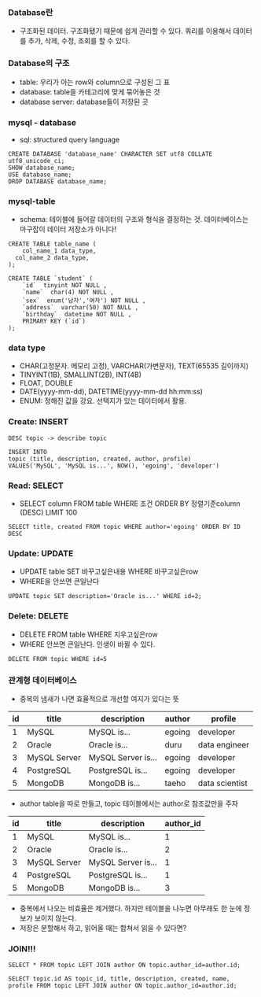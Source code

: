### Database란

- 구조화된 데이터. 구조화됐기 때문에 쉽게 관리할 수 있다. 쿼리를 이용해서 데이터를 추가, 삭제, 수정, 조회를 할 수 있다.

### Database의 구조

- table: 우리가 아는 row와 column으로 구성된 그 표
- database: table을 카테고리에 맞게 묶어놓은 것
- database server: database들이 저장된 곳

### mysql - database

- sql: structured query language

```mysql
CREATE DATABASE 'database_name' CHARACTER SET utf8 COLLATE utf8_unicode_ci;
SHOW database_name;
USE database_name;
DROP DATABASE database_name;
```

### mysql-table

- schema: 테이블에 들어갈 데이터의 구조와 형식을 결정하는 것. 데이터베이스는 마구잡이 데이터 저장소가 아니다!

```mysql
CREATE TABLE table_name (
	col_name_1 data_type,
  col_name_2 data_type,
);

CREATE TABLE `student` (
    `id`  tinyint NOT NULL ,
    `name`  char(4) NOT NULL ,
    `sex`  enum('남자','여자') NOT NULL ,
    `address`  varchar(50) NOT NULL ,
    `birthday`  datetime NOT NULL ,
    PRIMARY KEY (`id`)
);
```

### data type

- CHAR(고정문자. 메모리 고정), VARCHAR(가변문자), TEXT(65535 길이까지)
- TINYINT(1B), SMALLINT(2B), INT(4B)
- FLOAT, DOUBLE
- DATE(yyyy-mm-dd), DATETIME(yyyy-mm-dd hh:mm:ss)
- ENUM: 정해진 값을 강요. 선택지가 있는 데이터에서 활용.

### Create: INSERT

```mysql
DESC topic -> describe topic

INSERT INTO 
topic (title, description, created, author, profile) 
VALUES('MySQL', 'MySQL is...', NOW(), 'egoing', 'developer')
```

### Read: SELECT

- SELECT column FROM table WHERE 조건 ORDER BY 정렬기준column (DESC) LIMIT 100

```mysql
SELECT title, created FROM topic WHERE author='egoing' ORDER BY ID DESC
```

### Update: UPDATE

- UPDATE table SET 바꾸고싶은내용 WHERE 바꾸고싶은row
- WHERE을 안쓰면 큰일난다

```mysql
UPDATE topic SET description='Oracle is...' WHERE id=2;
```

### Delete: DELETE

- DELETE FROM table WHERE 지우고싶은row
- WHERE 안쓰면 큰일난다. 인생이 바뀔 수 있다.

```mysql
DELETE FROM topic WHERE id=5
```



### 관계형 데이터베이스

- 중복의 냄새가 나면 효율적으로 개선할 여지가 있다는 뜻

| id   | title        | description        | author | profile        |
| ---- | ------------ | ------------------ | ------ | -------------- |
| 1    | MySQL        | MySQL is...        | egoing | developer      |
| 2    | Oracle       | Oracle is...       | duru   | data engineer  |
| 3    | MySQL Server | MySQL Server is... | egoing | developer      |
| 4    | PostgreSQL   | PostgreSQL is...   | egoing | developer      |
| 5    | MongoDB      | MongoDB is...      | taeho  | data scientist |

- author table을 따로 만들고, topic 테이블에서는 author로 참조값만을 주자

| id   | title        | description        | author_id |
| ---- | ------------ | ------------------ | --------- |
| 1    | MySQL        | MySQL is...        | 1         |
| 2    | Oracle       | Oracle is...       | 2         |
| 3    | MySQL Server | MySQL Server is... | 1         |
| 4    | PostgreSQL   | PostgreSQL is...   | 1         |
| 5    | MongoDB      | MongoDB is...      | 3         |

- 중복에서 나오는 비효율은 제거했다. 하지만 테이블을 나누면 아무래도 한 눈에 정보가 보이지 않는다.
- 저장은 분할해서 하고, 읽어올 때는 합쳐서 읽을 수 있다면?

### JOIN!!!

```mysql
SELECT * FROM topic LEFT JOIN author ON topic.author_id=author.id;

SELECT topic.id AS topic_id, title, description, created, name, profile FROM topic LEFT JOIN author ON topic.author_id=author.id;
```


